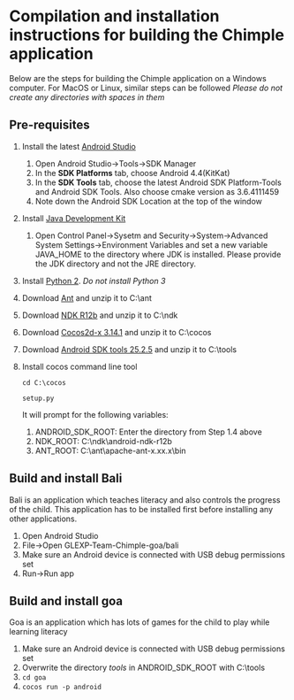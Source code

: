 # Compilation and installation instructions for building the Chimple application
Below are the steps for building the Chimple application on a Windows computer. For MacOS or Linux, similar steps can be followed
*Please do not create any directories with spaces in them*
## Pre-requisites
1. Install the latest [Android Studio](https://developer.android.com/studio)
    1. Open Android Studio->Tools->SDK Manager
    2. In the **SDK Platforms** tab, choose Android 4.4(KitKat)
    3. In the **SDK Tools** tab, choose the latest Android SDK Platform-Tools and Android SDK Tools. Also choose cmake version as 3.6.4111459
    4. Note down the Android SDK Location at the top of the window
2. Install [Java Development Kit](https://www.oracle.com/technetwork/java/javase/downloads/jdk8-downloads-2133151.html)
    1. Open Control Panel->Sysetm and Security->System->Advanced System Settings->Environment Variables and set a new variable JAVA_HOME to the directory where JDK is installed. Please provide the JDK directory and not the JRE directory.
3. Install [Python 2](https://www.python.org/downloads/release/python-2716/). *Do not install Python 3*
4. Download [Ant](https://ant.apache.org/bindownload.cgi) and unzip it to C:\ant
5. Download [NDK R12b](https://dl.google.com/android/repository/android-ndk-r12b-windows-x86_64.zip) and unzip it to C:\ndk
6. Download [Cocos2d-x 3.14.1](https://digitalocean.cocos2d-x.org/Cocos2D-X/cocos2d-x-3.14.1.zip) and unzip it to C:\cocos
7. Download [Android SDK tools 25.2.5](https://dl.google.com/android/repository/tools_r25.2.5-windows.zip) and unzip it to C:\tools
8. Install cocos command line tool

    `cd C:\cocos`
    
    `setup.py`
    
    It will prompt for the following variables:
    1. ANDROID_SDK_ROOT: Enter the directory from Step 1.4 above
    2. NDK_ROOT: C:\ndk\android-ndk-r12b
    3. ANT_ROOT: C:\ant\apache-ant-x.xx.x\bin
## Build and install Bali
Bali is an application which teaches literacy and also controls the progress of the child. This application has to be installed first before installing any other applications.
1. Open Android Studio
2. File->Open GLEXP-Team-Chimple-goa/bali
3. Make sure an Android device is connected with USB debug permissions set
3. Run->Run app
## Build and install goa
Goa is an application which has lots of games for the child to play while learning literacy
1. Make sure an Android device is connected with USB debug permissions set
2. Overwrite the directory *tools* in ANDROID_SDK_ROOT with C:\tools
3. `cd goa`
4. `cocos run -p android`
